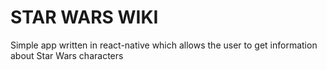 # STAR WARS WIKI
Simple app written in react-native which allows the user to get information about Star Wars characters
